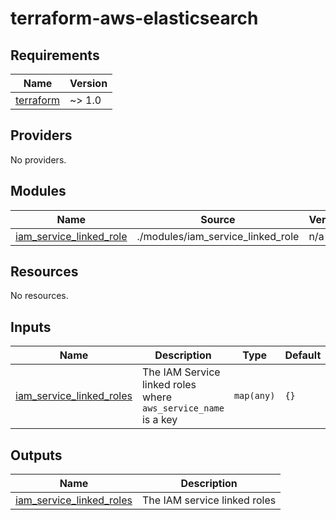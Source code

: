 # terraform-aws-elasticsearch

<!-- BEGINNING OF PRE-COMMIT-TERRAFORM DOCS HOOK -->
## Requirements

| Name | Version |
|------|---------|
| <a name="requirement_terraform"></a> [terraform](#requirement\_terraform) | ~> 1.0 |

## Providers

No providers.

## Modules

| Name | Source | Version |
|------|--------|---------|
| <a name="module_iam_service_linked_role"></a> [iam\_service\_linked\_role](#module\_iam\_service\_linked\_role) | ./modules/iam_service_linked_role | n/a |

## Resources

No resources.

## Inputs

| Name | Description | Type | Default | Required |
|------|-------------|------|---------|:--------:|
| <a name="input_iam_service_linked_roles"></a> [iam\_service\_linked\_roles](#input\_iam\_service\_linked\_roles) | The IAM Service linked roles where `aws_service_name` is a key | `map(any)` | `{}` | no |

## Outputs

| Name | Description |
|------|-------------|
| <a name="output_iam_service_linked_roles"></a> [iam\_service\_linked\_roles](#output\_iam\_service\_linked\_roles) | The IAM service linked roles |
<!-- END OF PRE-COMMIT-TERRAFORM DOCS HOOK -->
